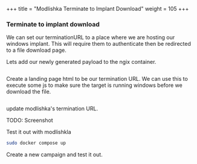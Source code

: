 +++
title = "Modlishka Terminate to Implant Download"
weight = 105
+++


### Terminate to implant download

We can set our terminationURL to a place where we are hosting our windows implant. This will require them to authenticate then be redirected to a file download page.

Lets add our newly generated payload to the ngix container.

```bash


```

Create a landing page html to be our termination URL. We can use this to execute some js to make sure the target is running windows before we download the file.

```html


```

update modlishka's termination URL.

TODO: Screenshot


Test it out with modlishkla

```bash
sudo docker compose up
```

Create a new campaign and test it out.


